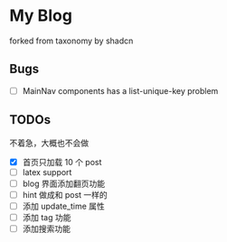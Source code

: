 # My Blog
forked from taxonomy by shadcn

## Bugs
* [ ] MainNav components has a list-unique-key problem

## TODOs
不着急，大概也不会做

* [x] 首页只加载 10 个 post
* [ ] latex support 
* [ ] blog 界面添加翻页功能
* [ ] hint 做成和 post 一样的
* [ ] 添加 update_time 属性
* [ ] 添加 tag 功能
* [ ] 添加搜索功能
